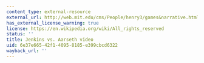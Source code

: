 ```yaml
---
content_type: external-resource
external_url: http://web.mit.edu/cms/People/henry3/games&narrative.html
has_external_license_warning: true
license: https://en.wikipedia.org/wiki/All_rights_reserved
status: ''
title: Jenkins vs. Aarseth video
uid: 6e37e665-42f1-4095-8185-e399cbcd6322
wayback_url: ''
---
```

